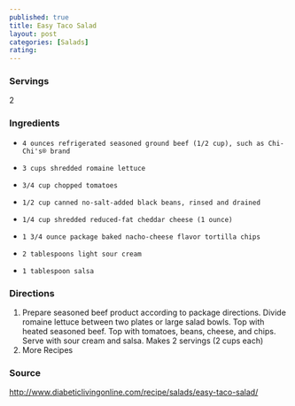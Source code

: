 ```yaml
---
published: true
title: Easy Taco Salad
layout: post
categories: [Salads]
rating: 
---
```

### Servings
2

### Ingredients
-     4 ounces refrigerated seasoned ground beef (1/2 cup), such as Chi-Chi's® brand
-     3 cups shredded romaine lettuce
-     3/4 cup chopped tomatoes
-     1/2 cup canned no-salt-added black beans, rinsed and drained
-     1/4 cup shredded reduced-fat cheddar cheese (1 ounce)
-     1 3/4 ounce package baked nacho-cheese flavor tortilla chips
-     2 tablespoons light sour cream
-     1 tablespoon salsa


### Directions
1. Prepare seasoned beef product according to package directions. Divide romaine lettuce between two plates or large salad bowls. Top with heated seasoned beef. Top with tomatoes, beans, cheese, and chips. Serve with sour cream and salsa. Makes 2 servings (2 cups each)
2. More Recipes

### Source
<a href="http://www.diabeticlivingonline.com/recipe/salads/easy-taco-salad/" target="new">http://www.diabeticlivingonline.com/recipe/salads/easy-taco-salad/</a>
